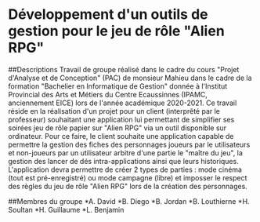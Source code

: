 # Développement d'un outils de gestion pour le jeu de rôle "Alien RPG"
##Descriptions
Travail de groupe réalisé dans le cadre du cours "Projet d'Analyse et de Conception" (PAC) de monsieur Mahieu dans le cadre de la formation "Bachelier en Informatique de Gestion" donnée à l'Institut Provincial des Arts et Métiers du Centre Ecaussinnes (IPAMC, anciennement EICE) lors de l'année académique 2020-2021. Ce travail réside en la réalisation d'un projet pour un client (interprêté par le professeur) souhaitant une application lui permettant de simplifier ses soirées jeu de rôle papier sur "Alien RPG" via un outil disponible sur ordinateur. Pour ce faire, le client souhaite une application capable de permettre la gestion des fiches des personnages joueurs par le utilisateurs et non-joueurs par un utilisateur arbitre d'une partie le "maître du jeu", la gestion des lancer de dés intra-applications ainsi que leurs historiques. L'application devra permettre de créer 2 types de parties : mode cinéma (tout est pré-enregistré) ou mode campagne (libre) et imposser le respect des règles du jeu de rôle "Alien RPG" lors de la création des personnages.

##Membres du groupe
*A. David
*B. Diego
*B. Jordan
*B. Louthierne
*H. Soultan
*H. Guillaume
*L. Benjamin
